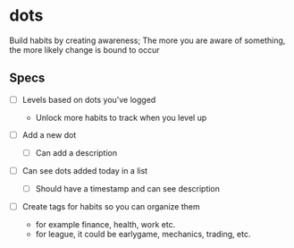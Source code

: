 # dots

Build habits by creating awareness; The more you are aware of something, the more likely change is bound to occur

## Specs

- [ ] Levels based on dots you've logged

  - Unlock more habits to track when you level up

- [ ] Add a new dot

  - [ ] Can add a description

- [ ] Can see dots added today in a list

  - [ ] Should have a timestamp and can see description

- [ ] Create tags for habits so you can organize them
  - for example finance, health, work etc.
  - for league, it could be earlygame, mechanics, trading, etc.
